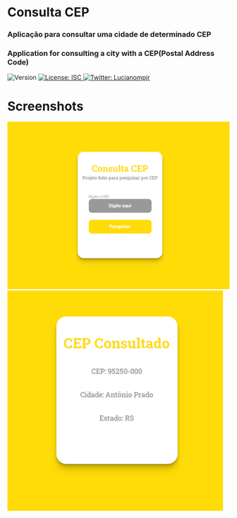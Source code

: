 # Consulta CEP
### Aplicação para consultar uma cidade de determinado CEP
### Application for consulting a city with a CEP(Postal Address Code)

<p>
  <img alt="Version" src="https://img.shields.io/badge/version-1.0.0-blue.svg?cacheSeconds=2592000" />
  <a href="#" target="_blank">
    <img alt="License: ISC" src="https://img.shields.io/badge/License-ISC-yellow.svg" />
  </a>
  <a href="https://twitter.com/Lucianompjr" target="_blank">
    <img alt="Twitter: Lucianompjr" src="https://img.shields.io/twitter/follow/Lucianompjr.svg?style=social" />
  </a>
</p>

# Screenshots

![Background](https://github.com/LucianoPierdona/consulta-cep/blob/master/public/readmescreenshot.png)
![Background](https://github.com/LucianoPierdona/consulta-cep/blob/master/public/readmescreenshot2.png)
